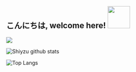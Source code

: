 <h2>こんにちは, welcome here! <img src="https://i.pinimg.com/originals/23/8e/19/238e1921462aa271b6b1b0c98539cb4d.gif" height="60" /></h2>

<img max-width="400" src="https://github.com/shiyzu/shiyzu/blob/master/ne.png"/>
 

![Shiyzu github stats](https://bad-apple-github-readme.vercel.app/api?show_bg=1&username=shiyzu)

![Top Langs](https://github-readme-stats.vercel.app/api/top-langs/?username=shiyzu&layout=compact)

<br>

